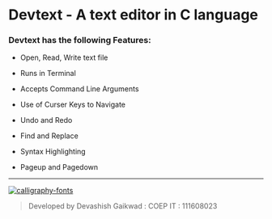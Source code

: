 # Devtext  - A text editor in C language



### Devtext has the following Features:

* Open, Read, Write text file

* Runs in Terminal

* Accepts Command Line Arguments

* Use of Curser Keys to Navigate 

* Undo and Redo

* Find and Replace

* Syntax Highlighting

* Pageup and Pagedown

_ _ _ _ _ _ _ _ _


<a href="https://fontmeme.com/calligraphy-fonts/"><img src="https://fontmeme.com/permalink/170905/15005e96d12d8bb9c5bf92460ba2bdf2.png" alt="calligraphy-fonts" border="0"></a>

>Developed by  Devashish Gaikwad : COEP IT : 111608023